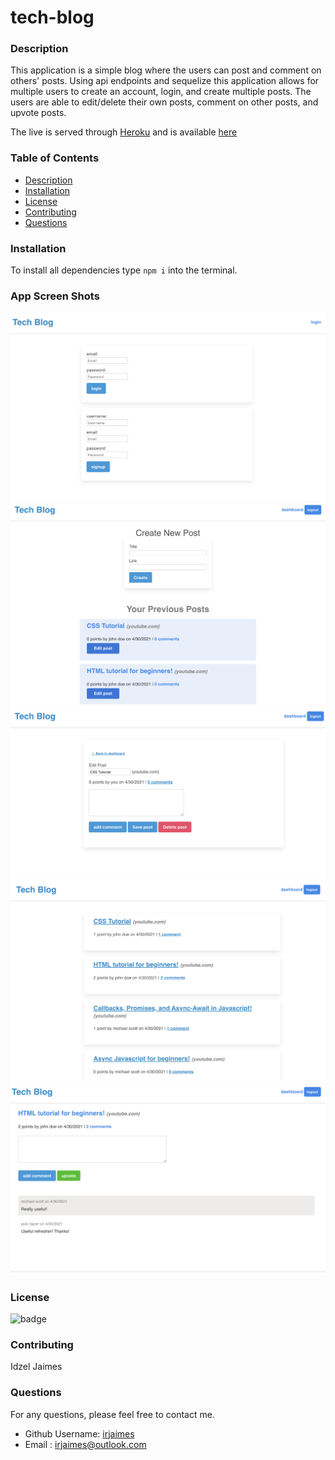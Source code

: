 # tech-blog

### Description
This application is a simple blog where the users can post and comment on others' posts. Using api endpoints and sequelize this application allows for multiple users to create an account, login, and create multiple posts. The users are able to edit/delete their own posts, comment on other posts, and upvote posts.


 The live is served through [Heroku](https://www.heroku.com/) and is available [here](https://limitless-shore-56034.herokuapp.com/)


### Table of Contents 
  - [Description](#description)
  - [Installation](#installation)
  - [License](#license)
  - [Contributing](#contributing)
  - [Questions](#questions)


### Installation
To install all dependencies type `npm i` into the terminal.

### App Screen Shots
![sc1](/public/images/sc1.png)
![sc2](/public/images/sc2.png)
![sc3](/public/images/sc3.png)
![sc4](/public/images/sc4.png)
![sc5](/public/images/sc5.png)

### License
![badge](https://img.shields.io/badge/license-MIT-green)

### Contributing
Idzel Jaimes

### Questions
For any questions, please feel free to contact me.
  * Github Username: [irjaimes](https://github.com/irjaimes/tech-blog)
  * Email : irjaimes@outlook.com
